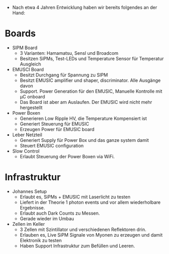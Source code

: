- Nach etwa 4 Jahren Entwicklung haben wir bereits folgendes an der Hand:

# Boards

- SIPM Board
	- 3 Varianten: Hamamatsu, Sensl und Broadcom
	- Besitzen SiPMs, Test-LEDs und Temperature Sensor für Temperatur Ausgleich
- EMUSCI Board
	- Besitzt Durchgang für Spannung zu SIPM
	- Besitzt EMUSIC amplifier und shaper, discriminator. Alle Ausgänge davon
	- Support. Power Generation für den EMUSIC, Manuelle Kontrolle mit µC onboard
	- Das Board ist aber am Auslaufen. Der EMUSIC wird nicht mehr hergestellt
- Power Boxen
	- Generieren Low Ripple HV, die Temperature Kompensiert ist
	- Generiert Steuerung für EMUSIC
	- Erzeugen Power für EMUSIC board
- Leber Netzteil
	- Generiert Supply für Power Box und das ganze system damit
	- Steuert EMUSIC configuration
- Slow Control
	- Erlaubt Steuerung der Power Boxen via WiFi.

# Infrastruktur

- Johannes Setup
	- Erlaubt es, SiPMs + EMUSIC mit Laserlicht zu testen
	- Liefert in der Theorie 1 photon events und vor allem wiederholbare Ergebnisse. 
	- Erlaubt auch Dark Counts zu Messen.
	- Gerade wieder im Umbau
- Zellen im Keller
	- 3 Zellen mit Szintillator und verschiedenen Reflektoren drin.
	- Erlauben es, Live SiPM Signale von Myonen zu erzeugen und damit Elektronik zu testen
	- Haben Support Infrastruktur zum Befüllen und Leeren.